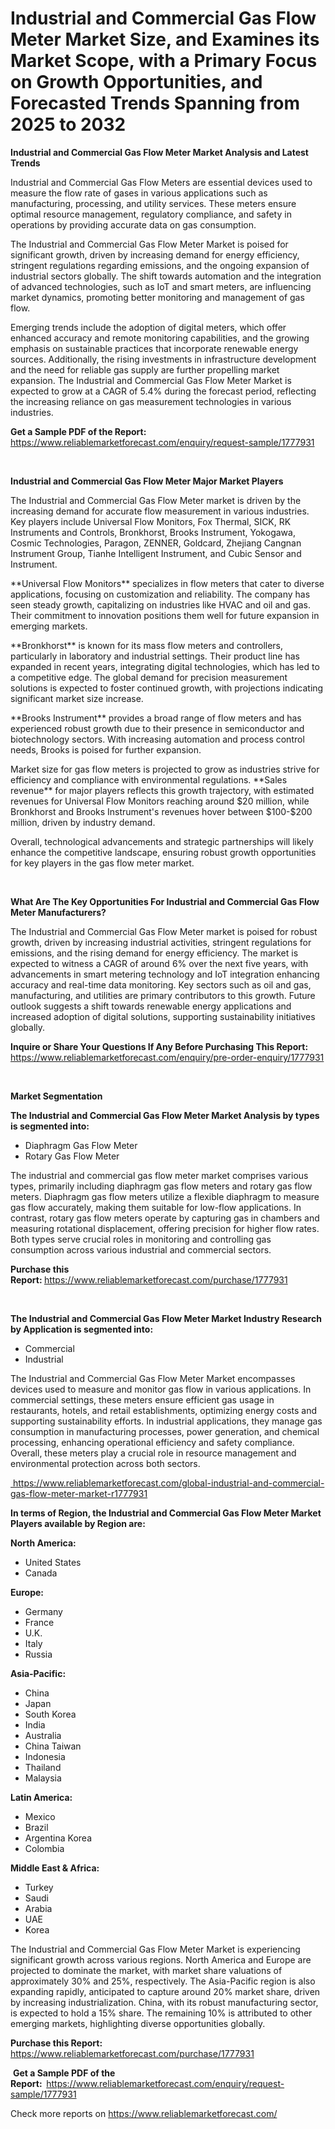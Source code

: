 <p><h1>Industrial and Commercial Gas Flow Meter Market Size, and Examines its Market Scope, with a Primary Focus on Growth Opportunities, and Forecasted Trends Spanning from 2025 to 2032</h1></p><p><strong>Industrial and Commercial Gas Flow Meter Market Analysis and Latest Trends</strong></p>
<p><p>Industrial and Commercial Gas Flow Meters are essential devices used to measure the flow rate of gases in various applications such as manufacturing, processing, and utility services. These meters ensure optimal resource management, regulatory compliance, and safety in operations by providing accurate data on gas consumption.</p><p>The Industrial and Commercial Gas Flow Meter Market is poised for significant growth, driven by increasing demand for energy efficiency, stringent regulations regarding emissions, and the ongoing expansion of industrial sectors globally. The shift towards automation and the integration of advanced technologies, such as IoT and smart meters, are influencing market dynamics, promoting better monitoring and management of gas flow.</p><p>Emerging trends include the adoption of digital meters, which offer enhanced accuracy and remote monitoring capabilities, and the growing emphasis on sustainable practices that incorporate renewable energy sources. Additionally, the rising investments in infrastructure development and the need for reliable gas supply are further propelling market expansion. The Industrial and Commercial Gas Flow Meter Market is expected to grow at a CAGR of 5.4% during the forecast period, reflecting the increasing reliance on gas measurement technologies in various industries.</p></p>
<p><strong>Get a Sample PDF of the Report:&nbsp;</strong> <a href="https://www.reliablemarketforecast.com/enquiry/request-sample/1777931?utm_campaign=2808&utm_medium=2&utm_source=Github&utm_content=ia&utm_term=27022025&utm_id=industrial-and-commercial-gas-flow-meter">https://www.reliablemarketforecast.com/enquiry/request-sample/1777931</a></p>
<p>&nbsp;</p>
<p><strong>Industrial and Commercial Gas Flow Meter Major Market Players</strong></p>
<p><p>The Industrial and Commercial Gas Flow Meter market is driven by the increasing demand for accurate flow measurement in various industries. Key players include Universal Flow Monitors, Fox Thermal, SICK, RK Instruments and Controls, Bronkhorst, Brooks Instrument, Yokogawa, Cosmic Technologies, Paragon, ZENNER, Goldcard, Zhejiang Cangnan Instrument Group, Tianhe Intelligent Instrument, and Cubic Sensor and Instrument.</p><p>**Universal Flow Monitors** specializes in flow meters that cater to diverse applications, focusing on customization and reliability. The company has seen steady growth, capitalizing on industries like HVAC and oil and gas. Their commitment to innovation positions them well for future expansion in emerging markets.</p><p>**Bronkhorst** is known for its mass flow meters and controllers, particularly in laboratory and industrial settings. Their product line has expanded in recent years, integrating digital technologies, which has led to a competitive edge. The global demand for precision measurement solutions is expected to foster continued growth, with projections indicating significant market size increase.</p><p>**Brooks Instrument** provides a broad range of flow meters and has experienced robust growth due to their presence in semiconductor and biotechnology sectors. With increasing automation and process control needs, Brooks is poised for further expansion.</p><p>Market size for gas flow meters is projected to grow as industries strive for efficiency and compliance with environmental regulations. **Sales revenue** for major players reflects this growth trajectory, with estimated revenues for Universal Flow Monitors reaching around $20 million, while Bronkhorst and Brooks Instrument's revenues hover between $100-$200 million, driven by industry demand.</p><p>Overall, technological advancements and strategic partnerships will likely enhance the competitive landscape, ensuring robust growth opportunities for key players in the gas flow meter market.</p></p>
<p>&nbsp;</p>
<p><strong>What Are The Key Opportunities For Industrial and Commercial Gas Flow Meter Manufacturers?</strong></p>
<p><p>The Industrial and Commercial Gas Flow Meter market is poised for robust growth, driven by increasing industrial activities, stringent regulations for emissions, and the rising demand for energy efficiency. The market is expected to witness a CAGR of around 6% over the next five years, with advancements in smart metering technology and IoT integration enhancing accuracy and real-time data monitoring. Key sectors such as oil and gas, manufacturing, and utilities are primary contributors to this growth. Future outlook suggests a shift towards renewable energy applications and increased adoption of digital solutions, supporting sustainability initiatives globally.</p></p>
<p><strong>Inquire or Share Your Questions If Any Before Purchasing This Report:</strong> <a href="https://www.reliablemarketforecast.com/enquiry/pre-order-enquiry/1777931?utm_campaign=2808&utm_medium=2&utm_source=Github&utm_content=ia&utm_term=27022025&utm_id=industrial-and-commercial-gas-flow-meter">https://www.reliablemarketforecast.com/enquiry/pre-order-enquiry/1777931</a></p>
<p>&nbsp;</p>
<p><strong>Market Segmentation</strong></p>
<p><strong>The Industrial and Commercial Gas Flow Meter Market Analysis by types is segmented into:</strong></p>
<p><ul><li>Diaphragm Gas Flow Meter</li><li>Rotary Gas Flow Meter</li></ul></p>
<p><p>The industrial and commercial gas flow meter market comprises various types, primarily including diaphragm gas flow meters and rotary gas flow meters. Diaphragm gas flow meters utilize a flexible diaphragm to measure gas flow accurately, making them suitable for low-flow applications. In contrast, rotary gas flow meters operate by capturing gas in chambers and measuring rotational displacement, offering precision for higher flow rates. Both types serve crucial roles in monitoring and controlling gas consumption across various industrial and commercial sectors.</p></p>
<p><strong>Purchase this Report:&nbsp;</strong><a href="https://www.reliablemarketforecast.com/purchase/1777931?utm_campaign=2808&utm_medium=2&utm_source=Github&utm_content=ia&utm_term=27022025&utm_id=industrial-and-commercial-gas-flow-meter">https://www.reliablemarketforecast.com/purchase/1777931</a></p>
<p>&nbsp;</p>
<p><strong>The Industrial and Commercial Gas Flow Meter Market Industry Research by Application is segmented into:</strong></p>
<p><ul><li>Commercial</li><li>Industrial</li></ul></p>
<p><p>The Industrial and Commercial Gas Flow Meter Market encompasses devices used to measure and monitor gas flow in various applications. In commercial settings, these meters ensure efficient gas usage in restaurants, hotels, and retail establishments, optimizing energy costs and supporting sustainability efforts. In industrial applications, they manage gas consumption in manufacturing processes, power generation, and chemical processing, enhancing operational efficiency and safety compliance. Overall, these meters play a crucial role in resource management and environmental protection across both sectors.</p></p>
<p><a href="https://www.reliablemarketforecast.com/global-industrial-and-commercial-gas-flow-meter-market-r1777931?utm_campaign=2808&utm_medium=2&utm_source=Github&utm_content=ia&utm_term=27022025&utm_id=industrial-and-commercial-gas-flow-meter">&nbsp;https://www.reliablemarketforecast.com/global-industrial-and-commercial-gas-flow-meter-market-r1777931</a></p>
<p><strong>In terms of Region, the Industrial and Commercial Gas Flow Meter Market Players available by Region are:</strong></p>
<p>
    <p> <strong> North America: </strong>
        <ul>
            <li>United States</li>
            <li>Canada</li>
        </ul>
        </p> 
    <p> <strong> Europe: </strong>
        <ul>
            <li>Germany</li>
            <li>France</li>
            <li>U.K.</li>
            <li>Italy</li>
            <li>Russia</li>
        </ul>
        </p> 
    <p> <strong> Asia-Pacific: </strong>
        <ul>
            <li>China</li>
            <li>Japan</li>
            <li>South Korea</li>
            <li>India</li>
            <li>Australia</li>
            <li>China Taiwan</li>
            <li>Indonesia</li>
            <li>Thailand</li>
            <li>Malaysia</li>
        </ul>
        </p> 
    <p> <strong> Latin America: </strong>
        <ul>
            <li>Mexico</li>
            <li>Brazil</li>
            <li>Argentina Korea</li>
            <li>Colombia</li>
        </ul>
        </p> 
    <p> <strong> Middle East & Africa: </strong>
        <ul>
            <li>Turkey</li>
            <li>Saudi</li>
            <li>Arabia</li>
            <li>UAE</li>
            <li>Korea</li>
        </ul>
    </p>
    </p>
<p><p>The Industrial and Commercial Gas Flow Meter Market is experiencing significant growth across various regions. North America and Europe are projected to dominate the market, with market share valuations of approximately 30% and 25%, respectively. The Asia-Pacific region is also expanding rapidly, anticipated to capture around 20% market share, driven by increasing industrialization. China, with its robust manufacturing sector, is expected to hold a 15% share. The remaining 10% is attributed to other emerging markets, highlighting diverse opportunities globally.</p></p>
<p><strong>Purchase this Report: </strong><a href="https://www.reliablemarketforecast.com/purchase/1777931?utm_campaign=2808&utm_medium=2&utm_source=Github&utm_content=ia&utm_term=27022025&utm_id=industrial-and-commercial-gas-flow-meter">https://www.reliablemarketforecast.com/purchase/1777931</a></p>
<p>&nbsp;<strong>Get a Sample PDF of the Report:&nbsp;&nbsp;</strong><a href="https://www.reliablemarketforecast.com/enquiry/request-sample/1777931?utm_campaign=2808&utm_medium=2&utm_source=Github&utm_content=ia&utm_term=27022025&utm_id=industrial-and-commercial-gas-flow-meter">https://www.reliablemarketforecast.com/enquiry/request-sample/1777931</a></p>
<p><strong></strong></p>
<p>Check more reports on <a href="https://www.reliablemarketforecast.com/?utm_campaign=2808&utm_medium=2&utm_source=Github&utm_content=ia&utm_term=27022025&utm_id=industrial-and-commercial-gas-flow-meter">https://www.reliablemarketforecast.com/</a></p>
